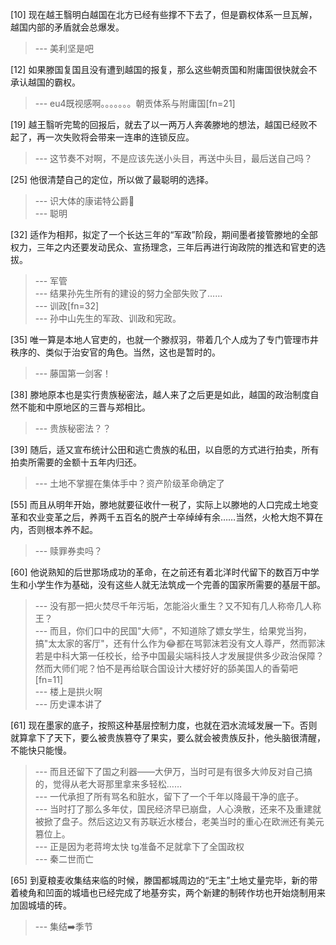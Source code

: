 
[10] 现在越王翳明白越国在北方已经有些撑不下去了，但是霸权体系一旦瓦解，越国内部的矛盾就会总爆发。
>--- 美利坚是吧<br>

[12] 如果滕国复国且没有遭到越国的报复，那么这些朝贡国和附庸国很快就会不承认越国的霸权。
>--- eu4既视感啊。。。。。。。朝贡体系与附庸国[fn=21]<br>

[19] 越王翳听完鸷的回报后，就去了以一两万人奔袭滕地的想法，越国已经败不起了，再一次失败将会带来一连串的连锁反应。
>--- 这节奏不对啊，不是应该先送小头目，再送中头目，最后送自己吗？<br>

[25] 他很清楚自己的定位，所以做了最聪明的选择。
>--- 识大体的康诺特公爵🐶<br>
>--- 聪明<br>

[32] 适作为相邦，拟定了一个长达三年的“军政”阶段，期间墨者接管滕地的全部权力，三年之内还要发动民众、宣扬理念，三年后再进行询政院的推选和官吏的选拔。
>--- 军管<br>
>--- 结果孙先生所有的建设的努力全部失败了……<br>
>--- 训政[fn=32]<br>
>--- 孙中山先生的军政、训政和宪政。<br>

[35] 唯一算是本地人官吏的，也就一个滕叔羽，带着几个人成为了专门管理市井秩序的、类似于治安官的角色。当然，这也是暂时的。
>--- 藤国第一剑客！<br>

[38] 滕地原本也是实行贵族秘密法，越人来了之后更是如此，越国的政治制度自然不能和中原地区的三晋与郑相比。
>--- 贵族秘密法？？<br>

[39] 随后，适又宣布统计公田和逃亡贵族的私田，以自愿的方式进行拍卖，所有拍卖所需要的金额十五年内归还。
>--- 土地不掌握在集体手中？资产阶级革命确定了<br>

[55] 而且从明年开始，滕地就要征收什一税了，实际上以滕地的人口完成土地变革和农业变革之后，养两千五百名的脱产士卒绰绰有余……当然，火枪大炮不算在内，否则根本养不起。
>--- 赎罪券卖吗？<br>

[60] 他说熟知的后世那场成功的革命，在之前还有着北洋时代留下的数百万中学生和小学生作为基础，没有这些人就无法筑成一个完善的国家所需要的基层干部。
>--- 没有那一把火焚尽千年污垢，怎能浴火重生？又不知有几人称帝几人称王？<br>
>--- 而且，你们口中的民国"大师"，不知道除了嫖女学生，给果党当狗，搞"太太家的客厅"，还有什么作为😂都在骂郭沫若没有文人尊严，然而郭沫若是中科大第一任校长，给予中国最尖端科技人才发展提供多少政治保障？然而大师们呢？怕不是再给联合国设计大楼好好的舔美国人的香菊吧[fn=11]<br>
>--- 楼上是拱火啊<br>
>--- 历史课本讲了<br>

[61] 现在墨家的底子，按照这种基层控制力度，也就在泗水流域发展一下。否则就算拿下了天下，要么被贵族篡夺了果实，要么就会被贵族反扑，他头脑很清醒，不能快只能慢。
>--- 而且还留下了国之利器——大伊万，当时可是有很多大帅反对自己搞的，觉得从老大哥那里拿来多轻松……<br>
>--- 一代承担了所有骂名和脏水，留下了一个千年以降最干净的底子。<br>
>--- 当时打了那么多年仗，国民经济早已崩盘，人心涣散，还来不及重建就被掀了盘子。然后这边又有苏联近水楼台，老美当时的重心在欧洲还有美元篡位上。<br>
>--- 正是因为老蒋垮太快   tg准备不足就拿下了全国政权<br>
>--- 秦二世而亡<br>

[65] 到夏粮麦收集结来临的时候，滕国都城周边的“无主”土地丈量完毕，新的带着棱角和凹面的城墙也已经完成了地基夯实，两个新建的制砖作坊也开始烧制用来加固城墙的砖。
>--- 集结➡️季节<br>
